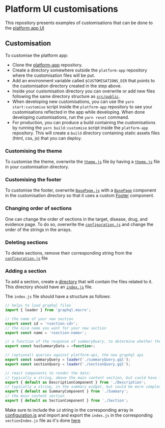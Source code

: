 # Platform UI customisations

This repository presents examples of customisations that can be done to the [platform app UI](https://github.com/opentargets/platform-app)

## Customisation

To customise the platform app:

- Clone the [platform-app](https://github.com/opentargets/platform-app) repository.
- Create a directory somewhere outside the `platform-app` repository where the customisation files will be put.
- Add an environment variable called `$CUSTOMISATIONS_DIR` that points to the customisation directory created in the step above.
- Inside your customisation directory you can overwrite or add new files following the same directory structure as
  [`src/public`](https://github.com/opentargets/platform-app/tree/master/src/public).
- When developing new customisations, you can use the `yarn start:customise` script inside the `platform-app` repository to see your
  customisations reflected in the app while developing. When done developing customisations, run the `yarn reset` command.
- For production, you can produce a build containing the customisations by running the `yarn build:customise` script inside the `platform-app`
  repository. This will create a `build` directory containing static assets files (html, css, js) that you can deploy.

### Customising the theme

To customise the theme, overwrite the [`theme.js`](https://github.com/opentargets/platform-app/blob/master/src/public/theme.js) file by having a [`theme.js`](https://github.com/opentargets/platform-app-customisations/blob/master/theme.js) file in your customisation directory.


### Customising the footer

To customise the footer, overwrite [`BasePage.js`](https://github.com/opentargets/platform-app-customisations/blob/master/common/BasePage.js) with a [`BasePage`](https://github.com/opentargets/platform-app-customisations/blob/master/common/BasePage.js) component in the customisation
directory so that it uses a custom [Footer](https://github.com/opentargets/platform-app-customisations/blob/master/common/CustomFooter.js) component.

### Changing order of sections
One can change the order of sections in the target, disease, drug, and evidence page. To do so, overwrite the [`configuration.js`](https://github.com/opentargets/platform-app-customisations/blob/master/configuration.js) and change the order of the strings in the arrays.

### Deleting sections
To delete sections, remove their corresponding string from the [`configuration.js`](https://github.com/opentargets/platform-app-customisations/blob/master/configuration.js) file

### Adding a section
To add a section, create a [directory](https://github.com/opentargets/platform-app-customisations/tree/master/target/sections/ABC) that will contain the files related to it. This directory should have an [`index.js`](https://github.com/opentargets/platform-app-customisations/blob/master/target/sections/ABC/index.js) file.

The `index.js` file should have a structure as follows:

```js
// helps to load graphql files
import { loader } from 'graphql.macro';

// the name of your new section
export const id = '<section-id>';
// the nice name you want for your new section
export const name = '<section-name>';

// a function of the response of summaryQuery, to determine whether there is data for this target (and therefore whether to load the detail or not)
export const hasSummaryData = <function>;

// (optional) queries against platform-api, the new graphql api
export const summaryQuery = loader('./summaryQuery.gql');
export const sectionQuery = loader('./sectionQuery.gql');

// react components to render the data:
// typically a string, above the main content section, but could have links
export { default as DescriptionComponent } from './Description';
// typically a string, in the summary widget, but could be more complex
export { default as SummaryComponent } from './Summary';
// the main content section
export { default as SectionComponent } from './Section';

```

Make sure to include the `id` string in the corresponding array in [configuration.js](https://github.com/opentargets/platform-app-customisations/blob/master/configuration.js) and import and export the `index.js` in the corresponding `sectionIndex.js` file as it's done [here](https://github.com/opentargets/platform-app-customisations/blob/master/target/sectionIndex.js)
